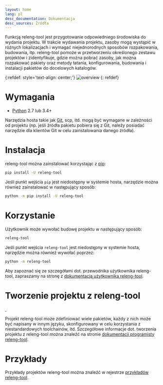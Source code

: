 ```yaml
---
layout: home
lang: pl
desc_documentation: Dokumentacja
desc_sources: Źródła
---
```


Funkcją releng-tool jest przygotowanie odpowiedniego środowiska do wydania
projektu. W trakcie wydawania projektu, zasoby mogą wystąpić w różnych
lokalizacjach i wymagać niejednorodnych sposobów rozpakowania, budowania, itp.
releng-tool pomoże w przetworzeniu określonego zestawu projektów i
zidentyfikuje, gdzie można pobrać zasoby, jak można rozpakować pakiety oraz
metody łatania, konfigurowania, budowania i instalacji pakietów do docelowych
katalogów.

{:refdef: style='text-align: center;'}
![overview]({{site.baseurl}}/assets/overview.png)
{: refdef}

Wymagania
=========

* [Python] 2.7 lub 3.4+

Narzędzia hosta takie jak [Git], scp, itd. mogą być wymagane w zależności od
projektu (np. jeśli źródła pakietu pobiera się z Git, należy posiadać narzędzie
dla klientów Git w celu zainstalowania danego źródła).

Instalacja
==========

releng-tool można zainstalować korzystając z [pip]:

~~~ bash
pip install -U releng-tool
~~~

Jeśli punkt wejścia ``pip`` jest niedostępny w systemie hosta, narzędzie można
również zainstalować w następujący sposób:

~~~ bash
python -m pip install -U releng-tool
~~~

Korzystanie
===========

Użytkownik może wywołać budowę projektu w następujący sposób:

~~~ bash
releng-tool
~~~

Jeśli punkt wejścia ``releng-tool`` jest niedostępny w systemie hosta, narzędzie
można również wywołać poprzez:

~~~ bash
python -m releng-tool
~~~

Aby zapoznać się ze szczegółami dot. przewodnika użytkownika releng-tool,
zapraszamy na stronę z [dokumentacją użytkownika releng-tool].

Tworzenie projektu z releng-tool
================================

<a href="https://pypi.org/project/releng-tool/">
    <img src="https://img.shields.io/pypi/v/releng-tool.svg" alt="" />
</a>
<img src="https://img.shields.io/pypi/pyversions/releng-tool.svg" alt="" />

Projekt releng-tool może zdefiniować wiele pakietów, każdy z nich może być
napisany w innym języku, skonfigurowany w celu korzystania z niestandardowych
toolchainów, itd. Szczegółowe informacje dot. tworzenia projektu z releng-tool
można znaleźć na stronie [dokumentacji programisty releng-tool].

Przykłady
=========

Przykłady projektów releng-tool można znaleźć w rejestrze
[przykładów releng-tool].

[Git]: https://git-scm.com/
[Python]: https://www.python.org/
[dokumentacji programisty releng-tool]: https://docs.releng.io/developer-guide.html
[dokumentacją użytkownika releng-tool]: https://docs.releng.io/user-guide.html
[pip]: https://pip.pypa.io/
[przykładów releng-tool]: https://github.com/releng-tool/releng-tool-examples
